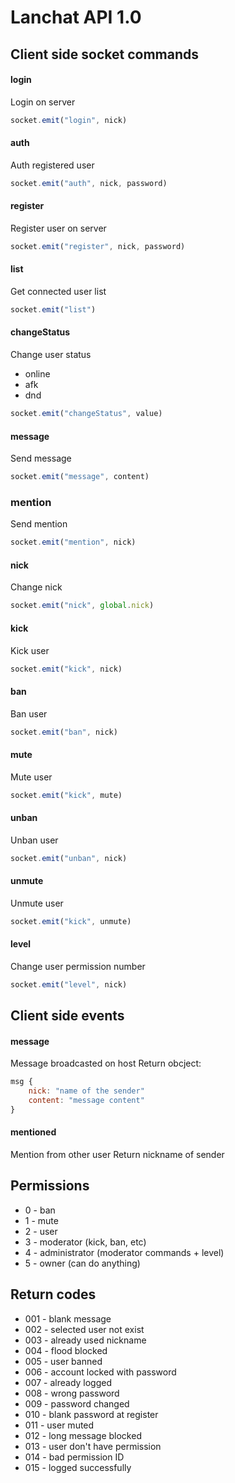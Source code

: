 # Lanchat API 1.0

## Client side socket commands

#### login
Login on server
```js
socket.emit("login", nick)
```

#### auth
Auth registered user
```js
socket.emit("auth", nick, password)
```

#### register
Register user on server
```js
socket.emit("register", nick, password)
```

#### list
Get connected user list
```js
socket.emit("list")
```

#### changeStatus
Change user status
* online
* afk
* dnd
```js
socket.emit("changeStatus", value)
```

#### message
Send message
```js
socket.emit("message", content)
```

### mention
Send mention
```js
socket.emit("mention", nick)
```

#### nick
Change nick
```js
socket.emit("nick", global.nick)
```

#### kick
Kick user
```js
socket.emit("kick", nick)
```

#### ban
Ban user
```js
socket.emit("ban", nick)
```

#### mute
Mute user
```js
socket.emit("kick", mute)
```

#### unban
Unban user
```js
socket.emit("unban", nick)
```

#### unmute
Unmute user
```js
socket.emit("kick", unmute)
```

#### level
Change user permission number
```js
socket.emit("level", nick)
```

## Client side events

#### message
Message broadcasted on host
Return obcject:
```js
msg {
    nick: "name of the sender"
    content: "message content"
}
```

#### mentioned
Mention from other user
Return nickname of sender


## Permissions
* 0 - ban
* 1 - mute
* 2 - user
* 3 - moderator (kick, ban, etc)
* 4 - administrator (moderator commands + level)
* 5 - owner (can do anything)

## Return codes
* 001 - blank message
* 002 - selected user not exist
* 003 - already used nickname
* 004 - flood blocked
* 005 - user banned
* 006 - account locked with password
* 007 - already logged
* 008 - wrong password
* 009 - password changed
* 010 - blank password at register
* 011 - user muted
* 012 - long message blocked
* 013 - user don't have permission
* 014 - bad permission ID
* 015 - logged successfully
